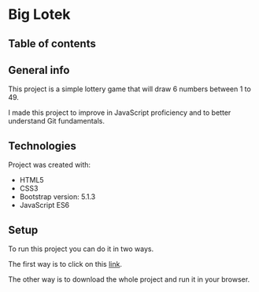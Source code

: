 # Big Lotek

## Table of contents

## General info
This project is a simple lottery game that will draw 6 numbers between 1 to 49.

I made this project to improve in JavaScript proficiency and to better understand Git fundamentals.

## Technologies
Project was created with:
* HTML5
* CSS3
* Bootstrap version: 5.1.3
* JavaScript ES6

## Setup
To run this project you can do it in two ways.

The first way is to click on this [link](https://htmlpreview.github.io/?https://github.com/piotrgorski23/Big-Lotek/blob/master/index.html).

The other way is to download the whole project and run it in your browser.
